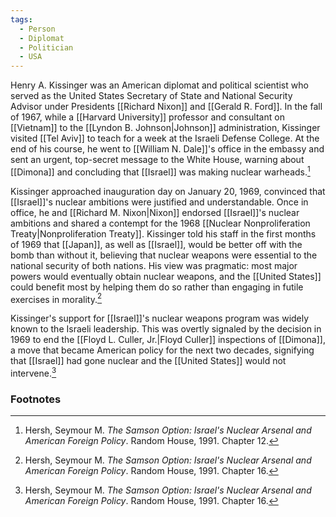 ```yaml
---
tags:
  - Person
  - Diplomat
  - Politician
  - USA
---
```

Henry A. Kissinger was an American diplomat and political scientist who served as the United States Secretary of State and National Security Advisor under Presidents [[Richard Nixon]] and [[Gerald R. Ford]]. In the fall of 1967, while a [[Harvard University]] professor and consultant on [[Vietnam]] to the [[Lyndon B. Johnson|Johnson]] administration, Kissinger visited [[Tel Aviv]] to teach for a week at the Israeli Defense College. At the end of his course, he went to [[William N. Dale]]'s office in the embassy and sent an urgent, top-secret message to the White House, warning about [[Dimona]] and concluding that [[Israel]] was making nuclear warheads.[^1]

Kissinger approached inauguration day on January 20, 1969, convinced that [[Israel]]'s nuclear ambitions were justified and understandable. Once in office, he and [[Richard M. Nixon|Nixon]] endorsed [[Israel]]'s nuclear ambitions and shared a contempt for the 1968 [[Nuclear Nonproliferation Treaty|Nonproliferation Treaty]]. Kissinger told his staff in the first months of 1969 that [[Japan]], as well as [[Israel]], would be better off with the bomb than without it, believing that nuclear weapons were essential to the national security of both nations. His view was pragmatic: most major powers would eventually obtain nuclear weapons, and the [[United States]] could benefit most by helping them do so rather than engaging in futile exercises in morality.[^2]

Kissinger's support for [[Israel]]'s nuclear weapons program was widely known to the Israeli leadership. This was overtly signaled by the decision in 1969 to end the [[Floyd L. Culler, Jr.|Floyd Culler]] inspections of [[Dimona]], a move that became American policy for the next two decades, signifying that [[Israel]] had gone nuclear and the [[United States]] would not intervene.[^2]

### Footnotes

[^1]: Hersh, Seymour M. *The Samson Option: Israel's Nuclear Arsenal and American Foreign Policy*. Random House, 1991. Chapter 12.
[^2]: Hersh, Seymour M. *The Samson Option: Israel's Nuclear Arsenal and American Foreign Policy*. Random House, 1991. Chapter 16.